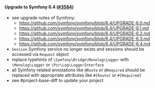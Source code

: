 #### Upgrade to Symfony 6.4 ([#3584](https://github.com/shopsys/shopsys/pull/3584))

- see upgrade notes of Symfony:
    - https://github.com/symfony/symfony/blob/6.4/UPGRADE-6.0.md
    - https://github.com/symfony/symfony/blob/6.4/UPGRADE-6.1.md
    - https://github.com/symfony/symfony/blob/6.4/UPGRADE-6.2.md
    - https://github.com/symfony/symfony/blob/6.4/UPGRADE-6.3.md
    - https://github.com/symfony/symfony/blob/6.4/UPGRADE-6.4.md
- `Session` Symfony service no longer exists and sessions should be accessed via `Request` object
- replace typehints of `\Symfony\Bridge\Monolog\Logger` with `\Monolog\Logger` or `\Psr\Log\LoggerInterface`
- all Symfony related annotations like `@Route` or `@Required` should be replaced with appropriate attributes like `#[Route]` or `#[Required]`
- see #project-base-diff to update your project
